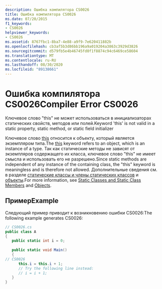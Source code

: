 ```yaml
---
description: Ошибка компилятора CS0026
title: Ошибка компилятора CS0026
ms.date: 07/20/2015
f1_keywords:
- CS0026
helpviewer_keywords:
- CS0026
ms.assetid: 8767fbc1-8ba7-4e88-a9f9-7e620411882b
ms.openlocfilehash: cb3af5b3d86bb196a9a019204a3863c3929d3826
ms.sourcegitcommit: d579fb5e4b46745fd0f1f8874c94c6469ce58604
ms.translationtype: MT
ms.contentlocale: ru-RU
ms.lasthandoff: 08/30/2020
ms.locfileid: "89138661"
---
```

# <a name="compiler-error-cs0026"></a><span data-ttu-id="9ecbf-103">Ошибка компилятора CS0026</span><span class="sxs-lookup"><span data-stu-id="9ecbf-103">Compiler Error CS0026</span></span>
<span data-ttu-id="9ecbf-104">Ключевое слово "this" не может использоваться в инициализаторах статических свойств, методов или полей.</span><span class="sxs-lookup"><span data-stu-id="9ecbf-104">Keyword 'this' is not valid in a static property, static method, or static field initializer</span></span>  
  
 <span data-ttu-id="9ecbf-105">Ключевое слово [this](../language-reference/keywords/this.md) относится к объекту, который является экземпляром типа.</span><span class="sxs-lookup"><span data-stu-id="9ecbf-105">The [this](../language-reference/keywords/this.md) keyword refers to an object, which is an instance of a type.</span></span> <span data-ttu-id="9ecbf-106">Так как статические методы не зависят от экземпляров содержащего их класса, ключевое слово "this" не имеет смысла и использовать его не разрешено.</span><span class="sxs-lookup"><span data-stu-id="9ecbf-106">Since static methods are independent of any instance of the containing class, the "this" keyword is meaningless and is therefore not allowed.</span></span> <span data-ttu-id="9ecbf-107">Дополнительные сведения см. в разделе [статические классы и члены статических классов](../programming-guide/classes-and-structs/static-classes-and-static-class-members.md) и [объекты](../programming-guide/classes-and-structs/objects.md).</span><span class="sxs-lookup"><span data-stu-id="9ecbf-107">For more information, see [Static Classes and Static Class Members](../programming-guide/classes-and-structs/static-classes-and-static-class-members.md) and [Objects](../programming-guide/classes-and-structs/objects.md).</span></span>  
  
## <a name="example"></a><span data-ttu-id="9ecbf-108">Пример</span><span class="sxs-lookup"><span data-stu-id="9ecbf-108">Example</span></span>  
 <span data-ttu-id="9ecbf-109">Следующий пример приводит к возникновению ошибки CS0026:</span><span class="sxs-lookup"><span data-stu-id="9ecbf-109">The following example generates CS0026:</span></span>  
  
```csharp  
// CS0026.cs  
public class A  
{  
   public static int i = 0;  
  
   public static void Main()  
   {  
// CS0026  
      this.i = this.i + 1;
      // Try the following line instead:  
      // i = i + 1;  
   }  
}  
```
